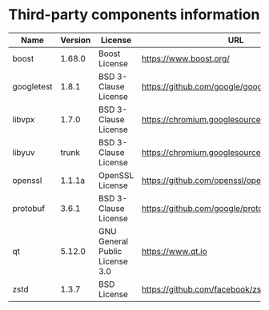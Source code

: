 Third-party components information
==================================

| Name       | Version   | License                               | URL                                             |
|------------|-----------|---------------------------------------|-------------------------------------------------|
| boost      | 1.68.0    | Boost License                         | https://www.boost.org/                          |
| googletest | 1.8.1     | BSD 3-Clause License                  | https://github.com/google/googletest/releases   |
| libvpx     | 1.7.0     | BSD 3-Clause License                  | https://chromium.googlesource.com/webm/libvpx   |
| libyuv     | trunk     | BSD 3-Clause License                  | https://chromium.googlesource.com/libyuv/libyuv |
| openssl    | 1.1.1a    | OpenSSL License                       | https://github.com/openssl/openssl/releases     |
| protobuf   | 3.6.1     | BSD 3-Clause License                  | https://github.com/google/protobuf/releases     |
| qt         | 5.12.0    | GNU General Public License 3.0        | https://www.qt.io                               |
| zstd       | 1.3.7     | BSD License                           | https://github.com/facebook/zstd/releases       |
